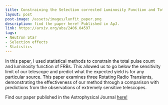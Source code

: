 ```yaml
---
title: Constraining the Selection corrected Luminosity Function and Total Pulse Count for Radio Transients
layout: post
post-image: /assets/images/lunfit_paper.png
description: find the paper here! Published in ApJ.
link: https://arxiv.org/abs/2406.04597
tags:
- Neutron Star
- Selection effects
- Statistics
---
```

In this paper, I used statistical methods to constrain the total pulse count and luminosity function of FRBs. This allowed us to go below the sensitivity limit of our telescope and predict what the expected yield is for any particular source. This paper examines three Rotating Radio Transients, demonstrating the effectiveness of our method through a comparison with predictions from the observations of extremely sensitive telescopes.

Find our paper published in the Astrophysical Journal [here!](https://iopscience.iop.org/article/10.3847/1538-4357/ad53c5)
